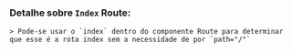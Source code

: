 

### Detalhe sobre `Index` Route:

    > Pode-se usar o `index` dentro do componente Route para determinar que esse é a rota index sem a necessidade de por `path="/"`